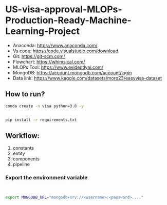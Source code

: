 # US-visa-approval-MLOPs-Production-Ready-Machine-Learning-Project

- Anaconda: https://www.anaconda.com/
- Vs code: https://code.visualstudio.com/download
- Git: https://git-scm.com/
- Flowchart: https://whimsical.com/
- MLOPs Tool: https://www.evidentlyai.com/
- MongoDB: https://account.mongodb.com/account/login
- Data link: https://www.kaggle.com/datasets/moro23/easyvisa-dataset


## How to run?

```bash
conda create -n visa python=3.8 -y
```

```bash

```

```bash
pip install -r requirements.txt
```


## Workflow:

1. constants
2. entity
3. components
4. pipeline



### Export the  environment variable
```bash


export MONGODB_URL="mongodb+srv://<username>:<password>...."

```